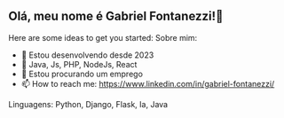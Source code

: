 ## Olá, meu nome é Gabriel Fontanezzi!👋

Here are some ideas to get you started:
Sobre mim:
- 🔭 Estou desenvolvendo desde 2023
- 🌱 Java, Js, PHP, NodeJs, React
- 👯 Estou procurando um emprego
- 📫 How to reach me: https://www.linkedin.com/in/gabriel-fontanezzi/

Linguagens:
Python, Django, Flask, Ia, Java

